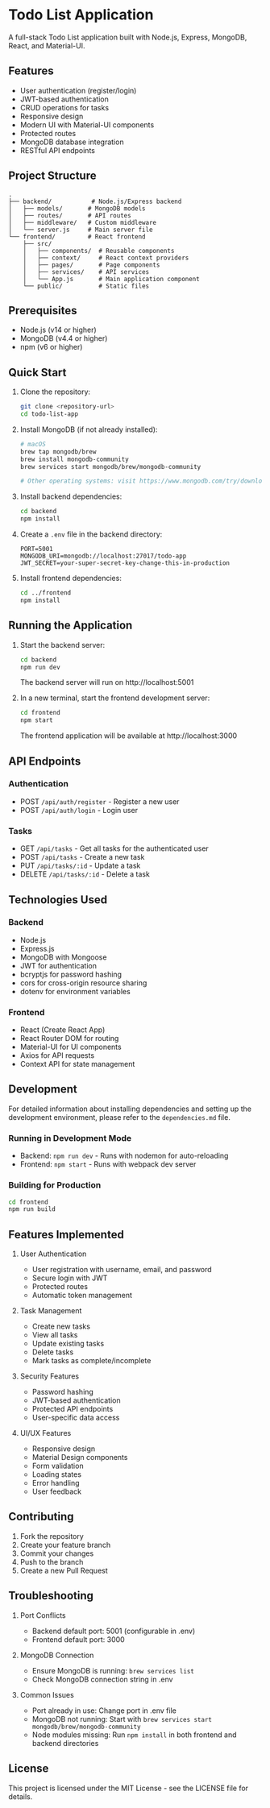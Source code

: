 # Todo List Application

A full-stack Todo List application built with Node.js, Express, MongoDB, React, and Material-UI.

## Features

- User authentication (register/login)
- JWT-based authentication
- CRUD operations for tasks
- Responsive design
- Modern UI with Material-UI components
- Protected routes
- MongoDB database integration
- RESTful API endpoints

## Project Structure

```
.
├── backend/           # Node.js/Express backend
│   ├── models/       # MongoDB models
│   ├── routes/       # API routes
│   ├── middleware/   # Custom middleware
│   └── server.js     # Main server file
└── frontend/         # React frontend
    ├── src/
    │   ├── components/  # Reusable components
    │   ├── context/     # React context providers
    │   ├── pages/       # Page components
    │   ├── services/    # API services
    │   └── App.js       # Main application component
    └── public/          # Static files
```

## Prerequisites

- Node.js (v14 or higher)
- MongoDB (v4.4 or higher)
- npm (v6 or higher)

## Quick Start

1. Clone the repository:
   ```bash
   git clone <repository-url>
   cd todo-list-app
   ```

2. Install MongoDB (if not already installed):
   ```bash
   # macOS
   brew tap mongodb/brew
   brew install mongodb-community
   brew services start mongodb/brew/mongodb-community

   # Other operating systems: visit https://www.mongodb.com/try/download/community
   ```

3. Install backend dependencies:
   ```bash
   cd backend
   npm install
   ```

4. Create a `.env` file in the backend directory:
   ```
   PORT=5001
   MONGODB_URI=mongodb://localhost:27017/todo-app
   JWT_SECRET=your-super-secret-key-change-this-in-production
   ```

5. Install frontend dependencies:
   ```bash
   cd ../frontend
   npm install
   ```

## Running the Application

1. Start the backend server:
   ```bash
   cd backend
   npm run dev
   ```
   The backend server will run on http://localhost:5001

2. In a new terminal, start the frontend development server:
   ```bash
   cd frontend
   npm start
   ```
   The frontend application will be available at http://localhost:3000

## API Endpoints

### Authentication
- POST `/api/auth/register` - Register a new user
- POST `/api/auth/login` - Login user

### Tasks
- GET `/api/tasks` - Get all tasks for the authenticated user
- POST `/api/tasks` - Create a new task
- PUT `/api/tasks/:id` - Update a task
- DELETE `/api/tasks/:id` - Delete a task

## Technologies Used

### Backend
- Node.js
- Express.js
- MongoDB with Mongoose
- JWT for authentication
- bcryptjs for password hashing
- cors for cross-origin resource sharing
- dotenv for environment variables

### Frontend
- React (Create React App)
- React Router DOM for routing
- Material-UI for UI components
- Axios for API requests
- Context API for state management

## Development

For detailed information about installing dependencies and setting up the development environment, please refer to the `dependencies.md` file.

### Running in Development Mode
- Backend: `npm run dev` - Runs with nodemon for auto-reloading
- Frontend: `npm start` - Runs with webpack dev server

### Building for Production
```bash
cd frontend
npm run build
```

## Features Implemented

1. User Authentication
   - User registration with username, email, and password
   - Secure login with JWT
   - Protected routes
   - Automatic token management

2. Task Management
   - Create new tasks
   - View all tasks
   - Update existing tasks
   - Delete tasks
   - Mark tasks as complete/incomplete

3. Security Features
   - Password hashing
   - JWT-based authentication
   - Protected API endpoints
   - User-specific data access

4. UI/UX Features
   - Responsive design
   - Material Design components
   - Form validation
   - Loading states
   - Error handling
   - User feedback

## Contributing

1. Fork the repository
2. Create your feature branch
3. Commit your changes
4. Push to the branch
5. Create a new Pull Request

## Troubleshooting

1. Port Conflicts
   - Backend default port: 5001 (configurable in .env)
   - Frontend default port: 3000

2. MongoDB Connection
   - Ensure MongoDB is running: `brew services list`
   - Check MongoDB connection string in .env

3. Common Issues
   - Port already in use: Change port in .env file
   - MongoDB not running: Start with `brew services start mongodb/brew/mongodb-community`
   - Node modules missing: Run `npm install` in both frontend and backend directories

## License

This project is licensed under the MIT License - see the LICENSE file for details. 